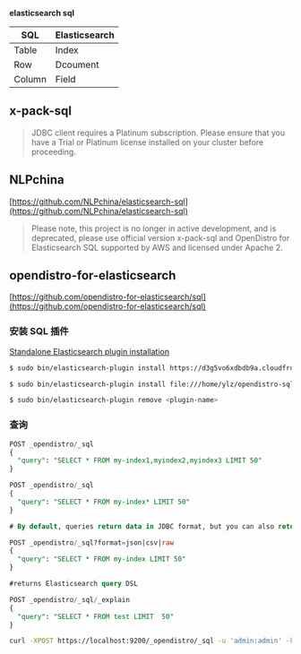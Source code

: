 **elasticsearch sql**

| SQL    | Elasticsearch |
| ------ | ------------- |
| Table  | Index         |
| Row    | Dcoument      |
| Column | Field         |

## x-pack-sql

> JDBC client requires a Platinum subscription. Please ensure that you have a Trial or Platinum license installed on your cluster before proceeding.

## NLPchina

[https://github.com/NLPchina/elasticsearch-sql](https://github.com/NLPchina/elasticsearch-sql)

> Please note, this project is no longer in active development, and is deprecated, please use official version x-pack-sql and OpenDistro for Elasticsearch SQL supported by AWS and licensed under Apache 2.

## opendistro-for-elasticsearch

[https://github.com/opendistro-for-elasticsearch/sql](https://github.com/opendistro-for-elasticsearch/sql)

### 安装 SQL 插件

[Standalone Elasticsearch plugin installation](https://opendistro.github.io/for-elasticsearch-docs/docs/install/plugins/)

```bash
$ sudo bin/elasticsearch-plugin install https://d3g5vo6xdbdb9a.cloudfront.net/downloads/elasticsearch-plugins/opendistro-sql/opendistro-sql-1.13.2.0.zip

$ sudo bin/elasticsearch-plugin install file:///home/ylz/opendistro-sql-1.13.2.0.zip

$ sudo bin/elasticsearch-plugin remove <plugin-name>

```

### 查询

```sql
POST _opendistro/_sql
{
  "query": "SELECT * FROM my-index1,myindex2,myindex3 LIMIT 50"
}

POST _opendistro/_sql
{
  "query": "SELECT * FROM my-index* LIMIT 50"
}

# By default, queries return data in JDBC format, but you can also return data in standard Elasticsearch JSON, CSV, or raw formats:

POST _opendistro/_sql?format=json|csv|raw
{
  "query": "SELECT * FROM my-index LIMIT 50"
}

#returns Elasticsearch query DSL

POST _opendistro/_sql/_explain
{
  "query": "SELECT * FROM test LIMIT  50"
}

```

```bash
curl -XPOST https://localhost:9200/_opendistro/_sql -u 'admin:admin' -k -H 'Content-Type: application/json' -d '{"query": "SELECT * FROM kibana_sample_data_flights LIMIT 10"}'
```
